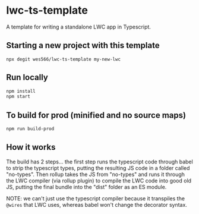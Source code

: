 # lwc-ts-template

A template for writing a standalone LWC app in Typescript.

## Starting a new project with this template

```
npx degit wes566/lwc-ts-template my-new-lwc
```

## Run locally

```bash
npm install
npm start
```

## To build for prod (minified and no source maps)

```bash
npm run build-prod
```

## How it works

The build has 2 steps... the first step runs the typescript code through babel to strip the typescript types, putting the resulting JS code in a folder called "no-types". Then rollup takes the JS from "no-types" and runs it through the LWC compiler (via rollup plugin) to compile the LWC code into good old JS, putting the final bundle into the "dist" folder as an ES module.

NOTE: we can't just use the typescript compiler because it transpiles the `@wires` that LWC uses, whereas babel won't change the decorator syntax.
